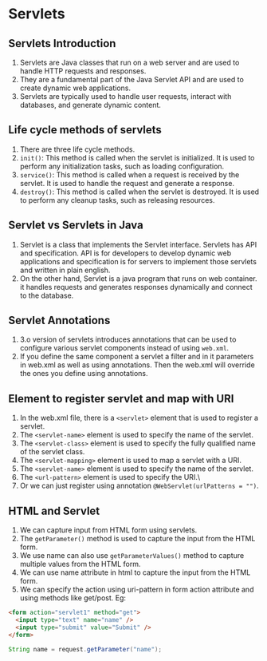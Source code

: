 # Servlets

## Servlets Introduction

1. Servlets are Java classes that run on a web server and are used to handle HTTP requests and responses.
2. They are a fundamental part of the Java Servlet API and are used to create dynamic web applications.
3. Servlets are typically used to handle user requests, interact with databases, and generate dynamic content.

## Life cycle methods of servlets

1. There are three life cycle methods.
2. `init()`: This method is called when the servlet is initialized. It is used to perform any initialization tasks, such as loading configuration.
3. `service()`: This method is called when a request is received by the servlet. It is used to handle the request and generate a response.
4. `destroy()`: This method is called when the servlet is destroyed. It is used to perform any cleanup tasks, such as releasing resources.

## Servlet vs Servlets in Java

1. Servlet is a class that implements the Servlet interface. Servlets has API and specification. API is for developers to develop dynamic web applications and specification is for servers to implement those servlets and written in plain english.
2. On the other hand, Servlet is a java program that runs on web container. it handles requests and generates responses dynamically and connect to the database.

## Servlet Annotations

1. 3.o version of servlets introduces annotations that can be used to configure various servlet components instead of using `web.xml`.
2. If you define the same component a servlet a filter and in it parameters in web.xml as well as using annotations. Then the web.xml will override the ones you define using annotations.

## Element to register servlet and map with URI

1. In the web.xml file, there is a `<servlet>` element that is used to register a servlet.
2. The `<servlet-name>` element is used to specify the name of the servlet.
3. The `<servlet-class>` element is used to specify the fully qualified name of the servlet class.
4. The `<servlet-mapping>` element is used to map a servlet with a URI.
5. The `<servlet-name>` element is used to specify the name of the servlet.
6. The `<url-pattern>` element is used to specify the URI.\
7. Or we can just register using annotation `@WebServlet(urlPatterns = "")`.

## HTML and Servlet

1. We can capture input from HTML form using servlets.
2. The `getParameter()` method is used to capture the input from the HTML form.
3. We use name can also use `getParameterValues()` method to capture multiple values from the HTML form.
4. We can use name attribute in html to capture the input from the HTML form.
5. We can specify the action using uri-pattern in form action attribute and using methods like get/post.
   Eg:

```html
<form action="servlet1" method="get">
  <input type="text" name="name" />
  <input type="submit" value="Submit" />
</form>
```

```java
String name = request.getParameter("name");
```
